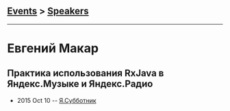 ## [Events](../README.md) > [Speakers](../speakers.md)
---

# Евгений Макар

## Практика использования RxJava в Яндекс.Музыке и Яндекс.Радио
- 2015 Oct 10 -- [Я.Субботник](https://events.yandex.ru/lib/talks/3192/)    
